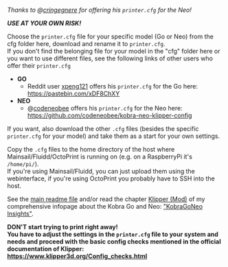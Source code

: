 *Thanks to @[cringegnere]() for offering his `printer.cfg` for the Neo!*

***USE AT YOUR OWN RISK!***

Choose the `printer.cfg` file for your specific model (Go or Neo) from the cfg folder here, download and rename it to `printer.cfg`.  
If you don't find the belonging file for your model in the "cfg" folder here or you want to use different files, see the following links of other users who offer their `printer.cfg`
- **GO**  
  - Reddit user [xpeng121](https://www.reddit.com/user/xpeng121/) offers his `printer.cfg` for the Go here: https://pastebin.com/xDF8ChXY
- **NEO**
  - @[codeneobee](https://github.com/codeneobee/) offers his `printer.cfg` for the Neo here: https://github.com/codeneobee/kobra-neo-klipper-config


If you want, also download the other `.cfg` files (besides the specific `printer.cfg` for your model) and take them as a start for your own settings.  

Copy the `.cfg` files to the home directory of the host where Mainsail/Fluidd/OctoPrint is running on (e.g. on a RaspberryPi it's `/home/pi/`).  
If you're using Mainsail/Fluidd, you can just upload them using the webinterface, if you're using OctoPrint you probably have to SSH into the host.

See the [main readme file](../README.md) and/or read the chapter [Klipper (Mod)](https://1coderookie.github.io/KobraGoNeoInsights/firmware/fw_klipper/) of my comprehensive infopage about the Kobra Go and Neo: ["KobraGoNeo Insights"](https://1coderookie.github.io/KobraGoNeoInsights/).

**DON'T start trying to print right away!**  
**You have to adjust the settings in the `printer.cfg` file to your system and needs and proceed with the basic config checks mentioned in the official documentation of Klipper: https://www.klipper3d.org/Config_checks.html**
